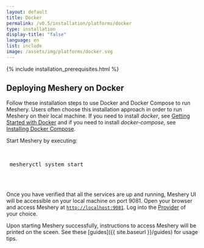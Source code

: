 ```yaml
---
layout: default
title: Docker
permalink: /v0.5/installation/platforms/docker
type: installation
display-title: "false"
language: en
list: include
image: /assets/img/platforms/docker.svg
---
```


{% include installation_prerequisites.html %}

## Deploying Meshery on Docker

Follow these installation steps to use Docker and Docker Compose to run Meshery. Users often choose this installation approach in order to run Meshery on their local machine. If you need to install *docker*, see [Getting Started with Docker](https://docs.docker.com/get-started/) and if you need to install *docker-compose*, see [Installing Docker Compose](https://docs.docker.com/compose/install/). 

Start Meshery by executing:

 <pre class="codeblock-pre">
 <div class="codeblock"><div class="clipboardjs">
 mesheryctl system start
 </div></div>
 </pre>

Once you have verified that all the services are up and running, Meshery UI will be accessible on your local machine on port 9081. Open your browser and access Meshery at [`http://localhost:9081`](http://localhost:9081). Log into the [Provider](/extensibility/providers) of your choice.

Upon starting Meshery successfully, instructions to access Meshery will be printed on the sceen. See these [guides]({{ site.baseurl }}/guides) for usage tips.

